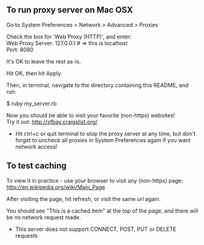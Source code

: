 ## To run proxy server on Mac OSX

Go to System Preferences > Network > Advanced > Proxies

Check the box for 'Web Proxy (HTTP)', and enter:  
Web Proxy Server: 127.0.0.1 # => this is localhost  
Port: 8080

It's OK to leave the rest as-is.

Hit OK, then hit Apply.

Then, in terminal, navigate to the directory containing this README, and run:

$ ruby my_server.rb

Now you should be able to visit your favorite (non-https) websites!  
Try it out: http://sfbay.craigslist.org/

* Hit ctrl+c or quit terminal to stop the proxy server at any time, but don't forget to uncheck all proxies in System Preferences again if you want network access!

## To test caching

To view it in practice - use your browser to visit any (non-https) page:  
http://en.wikipedia.org/wiki/Main_Page

After visiting the page, hit refresh, or visit the same url again.

You should see "This is a cached item" at the top of the page, and there will be no network request made.

* This server does not support CONNECT, POST, PUT or DELETE requests